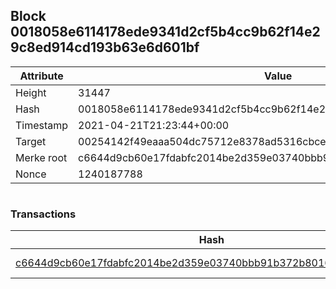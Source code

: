 ## Block 0018058e6114178ede9341d2cf5b4cc9b62f14e29c8ed914cd193b63e6d601bf

Attribute | Value
--- | ---
Height | 31447
Hash | 0018058e6114178ede9341d2cf5b4cc9b62f14e29c8ed914cd193b63e6d601bf
Timestamp | 2021-04-21T21:23:44+00:00
Target | 00254142f49eaaa504dc75712e8378ad5316cbcead634704b3734b6271167cc4
Merke root | c6644d9cb60e17fdabfc2014be2d359e03740bbb91b372b80161b54fa32f10d0
Nonce | 1240187788

```

```

### Transactions

Hash | Amount
--- | ---
[c6644d9cb60e17fdabfc2014be2d359e03740bbb91b372b80161b54fa32f10d0](c6644d9cb60e17fdabfc2014be2d359e03740bbb91b372b80161b54fa32f10d0.md) | 10.00000000 SKEPTI 
